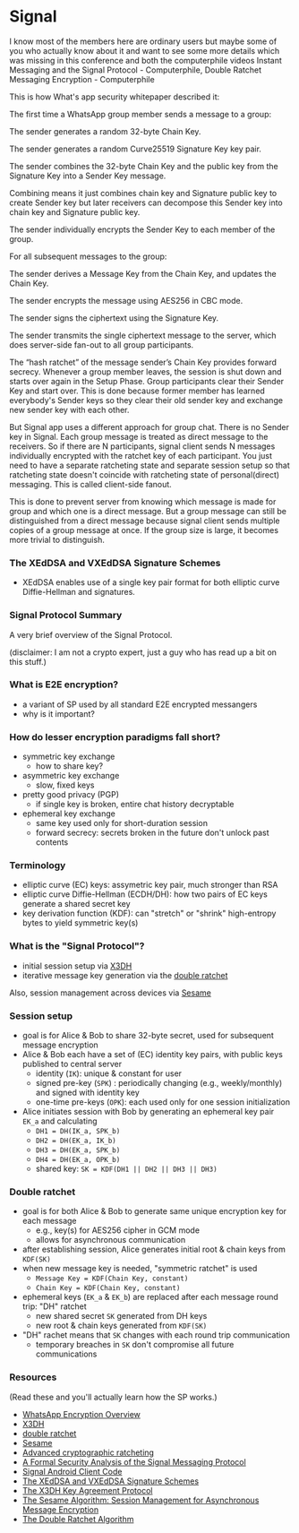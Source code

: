# Signal

I know most of the members here are ordinary users but maybe some of you who actually know about it and want to see some more details which was missing in this conference and both the computerphile videos Instant Messaging and the Signal Protocol - Computerphile, Double Ratchet Messaging Encryption - Computerphile

This is how What's app security whitepaper described it:

The first time a WhatsApp group member sends a message to a group:

The sender generates a random 32-byte Chain Key.

The sender generates a random Curve25519 Signature Key key pair.

The sender combines the 32-byte Chain Key and the public key from the Signature Key into a Sender Key message.

Combining means it just combines chain key and Signature public key to create Sender key but later receivers can decompose this Sender key into chain key and Signature public key.

The sender individually encrypts the Sender Key to each member of the group.

For all subsequent messages to the group:

The sender derives a Message Key from the Chain Key, and updates the Chain Key.

The sender encrypts the message using AES256 in CBC mode.

The sender signs the ciphertext using the Signature Key.

The sender transmits the single ciphertext message to the server, which does server-side fan-out to all group participants.

The “hash ratchet” of the message sender’s Chain Key provides forward secrecy. Whenever a group member leaves, the session is shut down and starts over again in the Setup Phase. Group participants clear their Sender Key and start over. This is done because former member has learned everybody's Sender keys so they clear their old sender key and exchange new sender key with each other.

But Signal app uses a different approach for group chat. There is no Sender key in Signal. Each group message is treated as direct message to the receivers. So if there are N participants, signal client sends N messages individually encrypted with the ratchet key of each participant. You just need to have a separate ratcheting state and separate session setup so that ratcheting state doesn't coincide with ratcheting state of personal(direct) messaging. This is called client-side fanout.

This is done to prevent server from knowing which message is made for group and which one is a direct message. But a group message can still be distinguished from a direct message because signal client sends multiple copies of a group message at once. If the group size is large, it becomes more trivial to distinguish.

### The XEdDSA and VXEdDSA Signature Schemes
- XEdDSA enables use of a single key pair format for both elliptic curve Diffie-Hellman and signatures.

### Signal Protocol Summary
A very brief overview of the Signal Protocol.

(disclaimer: I am not a crypto expert, just a guy who has read up a bit on this stuff.)

### What is E2E encryption?
- a variant of SP used by all standard E2E encrypted messangers
- why is it important?

### How do lesser encryption paradigms fall short?
- symmetric key exchange
    - how to share key?
- asymmetric key exchange
    - slow, fixed keys
- pretty good privacy (PGP)
    - if single key is broken, entire chat history decryptable
- ephemeral key exchange
    - same key used only for short-duration session
    - forward secrecy: secrets broken in the future don't unlock past contents

### Terminology
- elliptic curve (EC) keys: assymetric key pair, much stronger than RSA
- elliptic curve Diffie-Hellman (ECDH/DH): how two pairs of EC keys generate a shared secret key
- key derivation function (KDF): can "stretch" or "shrink" high-entropy bytes to yield symmetric key(s)

### What is the "Signal Protocol"?
- initial session setup via [X3DH](https://whispersystems.org/docs/specifications/x3dh/)
- iterative message key generation via the [double ratchet](https://whispersystems.org/docs/specifications/doubleratchet/)

Also, session management across devices via [Sesame](https://whispersystems.org/docs/specifications/sesame/)

### Session setup
- goal is for Alice & Bob to share 32-byte secret, used for subsequent message encryption
- Alice & Bob each have a set of (EC) identity key pairs, with public keys published to central server
    - identity (`IK`): unique & constant for user
    - signed pre-key (`SPK`) : periodically changing (e.g., weekly/monthly) and signed with identity key
    - one-time pre-keys (`OPK`): each used only for one session initialization
- Alice initiates session with Bob by generating an ephemeral key pair `EK_a` and calculating
    - `DH1 = DH(IK_a, SPK_b)`
    - `DH2 = DH(EK_a, IK_b)`
    - `DH3 = DH(EK_a, SPK_b)`
    - `DH4 = DH(EK_a, OPK_b)`
    - shared key: `SK = KDF(DH1 || DH2 || DH3 || DH3)`

### Double ratchet
- goal is for both Alice & Bob to generate same unique encryption key for each message
    - e.g., key(s) for AES256 cipher in GCM mode
    - allows for asynchronous communication
- after establishing session, Alice generates initial root & chain keys from `KDF(SK)`
- when new message key is needed, "symmetric ratchet" is used
    - `Message Key = KDF(Chain Key, constant)`
    - `Chain Key = KDF(Chain Key, constant)`
- ephemeral keys (`EK_a` & `EK_b`) are replaced after each message round trip: "DH" ratchet
    - new shared secret `SK` generated from DH keys
    - new root & chain keys generated from `KDF(SK)`
- "DH" rachet means that `SK` changes with each round trip communication
    - temporary breaches in `SK` don't compromise all future communications

### Resources
(Read these and you'll actually learn how the SP works.)
- [WhatsApp Encryption Overview](https://www.whatsapp.com/security/WhatsApp-Security-Whitepaper.pdf)
- [X3DH](https://whispersystems.org/docs/specifications/x3dh/)
- [double ratchet](https://whispersystems.org/docs/specifications/doubleratchet/)
- [Sesame](https://whispersystems.org/docs/specifications/sesame/)
- [Advanced cryptographic ratcheting](https://whispersystems.org/blog/advanced-ratcheting/)
- [A Formal Security Analysis of the Signal Messaging Protocol](https://eprint.iacr.org/2016/1013.pdf)
- [Signal Android Client Code](https://github.com/WhisperSystems/Signal-Android)
- [The XEdDSA and VXEdDSA Signature Schemes](https://www.signal.org/docs/specifications/xeddsa)
- [The X3DH Key Agreement Protocol](https://www.signal.org/docs/specifications/x3dh)
- [The Sesame Algorithm: Session Management for Asynchronous Message Encryption](https://www.signal.org/docs/specifications/sesame)
- [The Double Ratchet Algorithm](https://www.signal.org/docs/specifications/doubleratchet)